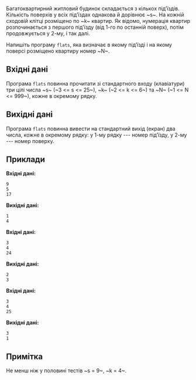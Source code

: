 ﻿Багатоквартирний житловий будинок складається з кількох під’їздів. Кількість поверхів у всіх під’їздах однакова й дорівнює ~s~. На кожній сходовій клітці розміщено по ~k~ квартир. Як відомо, нумерація квартир розпочинається з першого під'їзду (від 1-го по останній поверх), потім продовжується у 2-му, і так далі.

Напишіть програму `flats`, яка визначає в якому під’їзді і на якому поверсі розміщено квартиру номер ~N~.

## Вхідні дані
Програма `flats` повинна прочитати зі стандартного входу (клавіатури) три цілі числа ~s~ (~3 <= s <= 25~), ~k~ (~2 <= k <= 6~) та ~N~ (~1 <= N <= 999~), кожне в окремому рядку.

## Вихідні дані
Програма `flats` повинна вивести на стандартний вихід (екран) два числа, кожне в окремому рядку: у 1-му рядку --- номер під’їзду, у 2-му --- номер поверху.

## Приклади
**Вхідні дані:**
```
9
5
17
```

**Вихідні дані:**
```
1
4
```

**Вхідні дані:**
```
3
4
24
```

**Вихідні дані:**
```
2
3
```

**Вхідні дані:**
```
3
4
25
```

**Вихідні дані:**
```
3
1
```

## Примітка
Не менш ніж у половині тестів ~s = 9~, ~k = 4~.